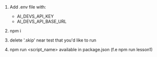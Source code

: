 1. Add .env file with:

   - AI_DEVS_API_KEY
   - AI_DEVS_API_BASE_URL

2. npm i
3. delete '.skip' near test that you'd like to run
4. npm run <script_name> available in package.json (f.e npm run lesson1)
